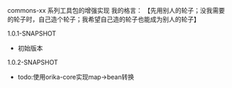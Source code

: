 commons-xx 系列工具包的增强实现 
我的格言： 
【先用别人的轮子；没我需要的轮子时，自己造个轮子；我希望自己造的轮子也能成为别人的轮子】

1.0.1-SNAPSHOT
* 初始版本

1.0.2-SNAPSHOT
* todo:使用orika-core实现map->bean转换